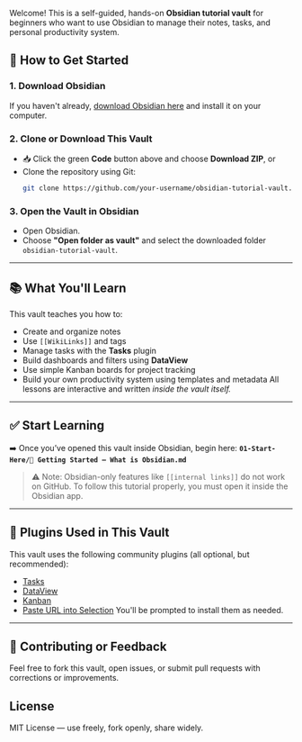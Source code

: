 Welcome! This is a self-guided, hands-on **Obsidian tutorial vault** for beginners who want to use Obsidian to manage their notes, tasks, and personal productivity system.

## 🚀 How to Get Started

### 1. Download Obsidian

If you haven't already, [download Obsidian here](https://obsidian.md/download) and install it on your computer.

### 2. Clone or Download This Vault

- 📥 Click the green **Code** button above and choose **Download ZIP**, or
- Clone the repository using Git:
  ```bash
  git clone https://github.com/your-username/obsidian-tutorial-vault.git
  ```

### 3. Open the Vault in Obsidian

- Open Obsidian.
- Choose **"Open folder as vault"** and select the downloaded folder `obsidian-tutorial-vault`.

---

## 📚 What You'll Learn

This vault teaches you how to:

- Create and organize notes
- Use `[[WikiLinks]]` and tags
- Manage tasks with the **Tasks** plugin
- Build dashboards and filters using **DataView**
- Use simple Kanban boards for project tracking
- Build your own productivity system using templates and metadata
  All lessons are interactive and written _inside the vault itself._

---

## ✅ Start Learning

➡️ Once you’ve opened this vault inside Obsidian, begin here:
**`01-Start-Here/📖 Getting Started – What is Obsidian.md`**

> ⚠️ Note: Obsidian-only features like `[[internal links]]` do not work on GitHub. To follow this tutorial properly, you must open it inside the Obsidian app.

---

## 🧩 Plugins Used in This Vault

This vault uses the following community plugins (all optional, but recommended):

- [Tasks](https://github.com/obsidian-tasks-group/obsidian-tasks)
- [DataView](https://github.com/blacksmithgu/obsidian-dataview)
- [Kanban](https://github.com/mgmeyers/obsidian-kanban)
- [Paste URL into Selection](https://github.com/nyxblabs/paste-url-into-selection-obsidian)
  You'll be prompted to install them as needed.

---

## 🙌 Contributing or Feedback

Feel free to fork this vault, open issues, or submit pull requests with corrections or improvements.

## License

MIT License — use freely, fork openly, share widely.
